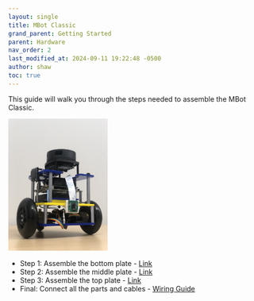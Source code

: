 ```yaml
---
layout: single
title: MBot Classic
grand_parent: Getting Started
parent: Hardware
nav_order: 2
last_modified_at: 2024-09-11 19:22:48 -0500
author: shaw
toc: true
---
```



This guide will walk you through the steps needed to assemble the MBot Classic.

<a class="image-link" href="/assets/images/hardware/classic/mbot1.jpg">
    <img src="/assets/images/hardware/classic/mbot1.jpg" alt="" style="max-width:200px;"/>
</a>

- Step 1: Assemble the bottom plate - [Link](/docs/hardware/classic/assembly/mbot-classic-bottom-plate)
- Step 2: Assemble the middle plate - [Link](/docs/hardware/classic/assembly/mbot-classic-middle-plate)
- Step 3: Assemble the top plate - [Link](/docs/hardware/classic/assembly/mbot-classic-top-plate)
- Final: Connect all the parts and cables - [Wiring Guide](/docs/hardware/classic/assembly/mbot-wiring)